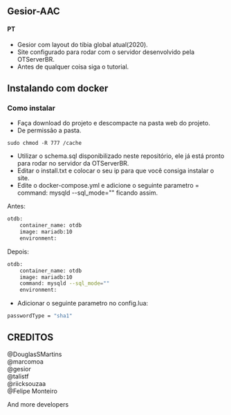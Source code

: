 ## Gesior-AAC

#### PT
* Gesior com layout do tibia global atual(2020).
* Site configurado para rodar com o servidor desenvolvido pela OTServerBR.
* Antes de qualquer coisa siga o tutorial.
 
 
## Instalando com docker

### Como instalar

* Faça download do projeto e descompacte na pasta web do projeto.
* De permissão a pasta.

```
sudo chmod -R 777 /cache
```
* Utilizar o schema.sql disponibilizado neste repositório, ele já está pronto para rodar no servidor da OTServerBR.
* Editar o install.txt e colocar o seu ip para que você consiga instalar o site.
* Edite o docker-compose.yml e adicione o seguinte parametro = command: mysqld --sql_mode="" ficando assim.

Antes:
```bash
otdb:
    container_name: otdb
    image: mariadb:10
    environment:
```
Depois:
```bash
otdb:
    container_name: otdb
    image: mariadb:10
    command: mysqld --sql_mode=""
    environment:
```
* Adicionar o seguinte parametro no config.lua:
```bash
passwordType = "sha1"
```

## CREDITOS
@DouglasSMartins<br>
@marcomoa <br>
@gesior <br>
@talistf <br>
@riicksouzaa <br>
@Felipe Monteiro <br>

And more developers
